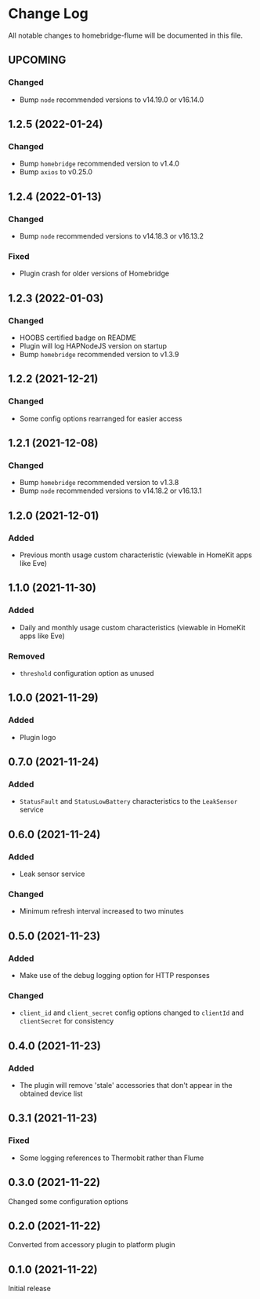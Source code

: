 # Change Log

All notable changes to homebridge-flume will be documented in this file.

## UPCOMING

### Changed

- Bump `node` recommended versions to v14.19.0 or v16.14.0

## 1.2.5 (2022-01-24)

### Changed

- Bump `homebridge` recommended version to v1.4.0
- Bump `axios` to v0.25.0

## 1.2.4 (2022-01-13)

### Changed

- Bump `node` recommended versions to v14.18.3 or v16.13.2

### Fixed

- Plugin crash for older versions of Homebridge

## 1.2.3 (2022-01-03)

### Changed

- HOOBS certified badge on README
- Plugin will log HAPNodeJS version on startup
- Bump `homebridge` recommended version to v1.3.9

## 1.2.2 (2021-12-21)

### Changed

- Some config options rearranged for easier access

## 1.2.1 (2021-12-08)

### Changed

- Bump `homebridge` recommended version to v1.3.8
- Bump `node` recommended versions to v14.18.2 or v16.13.1

## 1.2.0 (2021-12-01)

### Added

- Previous month usage custom characteristic (viewable in HomeKit apps like Eve)

## 1.1.0 (2021-11-30)

### Added

- Daily and monthly usage custom characteristics (viewable in HomeKit apps like Eve)

### Removed

- `threshold` configuration option as unused

## 1.0.0 (2021-11-29)

### Added

- Plugin logo

## 0.7.0 (2021-11-24)

### Added

- `StatusFault` and `StatusLowBattery` characteristics to the `LeakSensor` service

## 0.6.0 (2021-11-24)

### Added

- Leak sensor service

### Changed

- Minimum refresh interval increased to two minutes

## 0.5.0 (2021-11-23)

### Added

- Make use of the debug logging option for HTTP responses

### Changed

- `client_id` and `client_secret` config options changed to `clientId` and `clientSecret` for consistency

## 0.4.0 (2021-11-23)

### Added

- The plugin will remove 'stale' accessories that don't appear in the obtained device list

## 0.3.1 (2021-11-23)

### Fixed

- Some logging references to Thermobit rather than Flume

## 0.3.0 (2021-11-22)

Changed some configuration options

## 0.2.0 (2021-11-22)

Converted from accessory plugin to platform plugin

## 0.1.0 (2021-11-22)

Initial release
